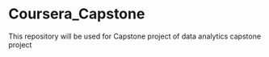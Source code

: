 # Coursera_Capstone
This repository will be used for Capstone project of data analytics capstone project
